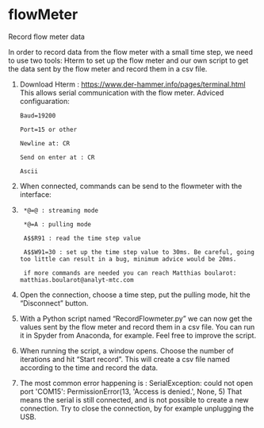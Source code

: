 # flowMeter
Record flow meter data

In order to record data from the flow meter with a small time step, we need to use two tools: Hterm to set up the flow meter and our own script to get the data sent by the flow meter and record them in a csv file.

1)	Download Hterm : https://www.der-hammer.info/pages/terminal.html
	This allows serial communication with the flow meter. Adviced configuaration:
	
		Baud=19200
	
		Port=15 or other
	
		Newline at: CR
	
		Send on enter at : CR
	
		Ascii

2)	When connected, commands can be send to the flowmeter with the interface:
3)	
		*@=@ : streaming mode
		
		*@=A : pulling mode
		
		A$$R91 : read the time step value
		
		A$$W91=30 : set up the time step value to 30ms. Be careful, going too little can result in a bug, minimum advice would be 20ms.
		
		if more commands are needed you can reach Matthias boularot: matthias.boularot@analyt-mtc.com

3)	Open the connection, choose a time step, put the pulling mode, hit the “Disconnect” button.

4)	With a Python script named “RecordFlowmeter.py” we can now get the values sent by the flow meter and record them in a csv file. You can run it in Spyder from 		Anaconda, for example. Feel free to improve the script.

5) 	When running the script, a window opens. Choose the number of iterations and hit “Start record”. This will create a csv file named according to the time and record
 	the data.

6)	The most common error happening is :
	SerialException: could not open port 'COM15': PermissionError(13, 'Access is denied.', None, 5)
	That means the serial is still connected, and is not possible to create a new connection.
	Try to close the connection, by for example unplugging the USB.




	

